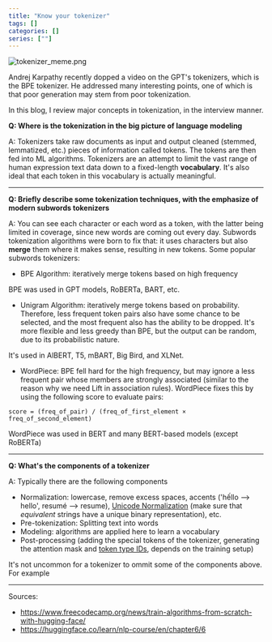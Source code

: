 ```yaml
---
title: "Know your tokenizer"
tags: []
categories: []
series: [""]
---
```


![tokenizer_meme.png](attachments/tokenizer_meme.png)

Andrej Karpathy recently dopped a video on the GPT's tokenizers, which is the BPE tokenizer. He addressed many interesting points, one of which is that poor generation may stem from poor tokenization.

In this blog, I review major concepts in tokenization, in the interview manner.

**Q: Where is the tokenization in the big picture of language modeling**

A: Tokenizers take raw documents as input and output cleaned (stemmed, lemmatized, etc.) pieces of information called tokens. The tokens are then fed into ML algorithms. Tokenizers are an attempt to limit the vast range of human expression text data down to a fixed-length **vocabulary**. It's also ideal that each token in this vocabulary is actually meaningful.

---

**Q: Briefly describe some tokenization techniques, with the emphasize of modern subwords tokenizers**

A: You can see each character or each word as a token, with the latter being limited in coverage, since new words are coming out every day. Subwords tokenization algorithms were born to fix that: it uses characters but also **merge** them where it makes sense, resulting in new tokens. Some popular subwords tokenizers:

- BPE Algorithm: iteratively merge tokens based on high frequency

BPE was used in GPT models, RoBERTa, BART, etc.

- Unigram Algorithm: iteratively merge tokens based on probability. Therefore, less frequent token pairs also have some chance to be selected, and the most frequent also has the ability to be dropped. It's more flexible and less greedy than BPE, but the output can be random, due to its probabilistic nature.

It's used in AlBERT, T5, mBART, Big Bird, and XLNet.

- WordPiece: BPE fell hard for the high frequency, but may ignore a less frequent pair whose members are strongly associated (similar to the reason why we need Lift in association rules). WordPiece fixes this by using the following score to evaluate pairs:

```
score = (freq_of_pair) / (freq_of_first_element × freq_of_second_element)

```

WordPiece was used in BERT and many BERT-based models (except RoBERTa)

---
**Q: What's the components of a tokenizer**

A: Typically there are the following components

- Normalization: lowercase, remove excess spaces, accents ('hếllo --> hello', resumé --> resume), [Unicode Normalization](https://unicode.org/reports/tr15/) (make sure that *equivalent* strings have a unique binary representation), etc.
- Pre-tokenization: Splitting text into words
- Modeling: algorithms are applied here to learn a vocabulary
- Post-processing (adding the special tokens of the tokenizer, generating the attention mask and [token type IDs](https://huggingface.co/transformers/v3.2.0/glossary.html#token-type-ids), depends on the training setup)

It's not uncommon for a tokenizer to ommit some of the components above. For example

---
Sources:
- https://www.freecodecamp.org/news/train-algorithms-from-scratch-with-hugging-face/
- https://huggingface.co/learn/nlp-course/en/chapter6/6
